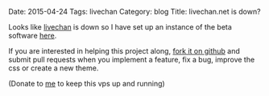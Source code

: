 Date: 2015-04-24
Tags: livechan
Category: blog
Title: livechan.net is down?

Looks like [livechan](https://livechan.net/) is down so I have set up an instance of the beta software [here](http://i2p.rocks/livechan/).

If you are interested in helping this project along, [fork it on github](https://github.com/majestrate/livechan/) and submit pull requests
when you implement a feature, fix a bug, improve the css or create a new theme.

(Donate to [me](/static/btc.png) to keep this vps up and running)
